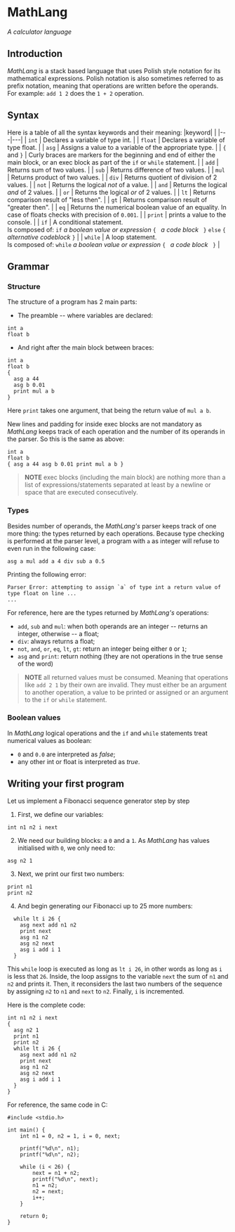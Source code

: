 # MathLang

*A calculator language*

## Introduction

*MathLang* is a stack based language that uses Polish style notation for its mathematical expressions.
Polish notation is also sometimes referred to as prefix notation, meaning that operations are written before the operands. For example: `add 1 2` does the `1 + 2` operation.

## Syntax

Here is a table of all the syntax keywords and their meaning:
|keyword|  |
|---|---|
| `int` | Declares a variable of type int. |
| `float` | Declares a variable of type float. |
| `asg` | Assigns a value to a variable of the appropriate type. |
| `{` and `}` | Curly braces are markers for the beginning and end of either the main block, or an exec block as part of the `if` or `while` statement. |
| `add` | Returns sum of two values. |
| `sub` | Returns difference of two values. |
| `mul` | Returns product of two values. |
| `div` | Returns quotient of division of 2 values. |
| `not` | Returns the logical *not* of a value. |
| `and` | Returns the logical *and* of 2 values. |
| `or` | Returns the logical *or* of 2 values. |
| `lt` | Returns comparison result of "less then". |
| `gt` | Returns comparison result of "greater then". |
| `eq` | Returns the numerical boolean value of an equality. In case of floats checks with precision of `0.001`. |
| `print` | prints a value to the console. |
| `if` | A conditional statement.<br> Is composed of: `if` *a boolean value or expression* `{ ` *a code block* ` }` `else` `{` *alternative codeblock* `}` |
| `while` | A loop statement.<br> Is composed of: `while` *a boolean value or expression* `{ ` *a code block* ` }` |


## Grammar

### Structure

The structure of a program has 2 main parts:

- The preamble -- where variables are declared:
```
int a
float b
```
- And right after the main block between braces:

```
int a
float b
{
  asg a 44
  asg b 0.01
  print mul a b
}
```
Here `print` takes one argument, that being the return value of `mul a b`.

New lines and padding for inside exec blocks are not mandatory as *MathLang* keeps track of each operation and the number of its operands in the parser. So this is the same as above:
```
int a
float b
{ asg a 44 asg b 0.01 print mul a b }
```
> **NOTE** exec blocks (including the main block) are nothing more than a list of expressions/statements separated at least by a newline or space that are executed consecutively.

### Types

Besides number of operands, the *MathLang's* parser keeps track of one more thing: the types returned by each operations. Because type checking is performed at the parser level, a program with `a` as integer will refuse to even run in the following case:
```
asg a mul add a 4 div sub a 0.5
```
Printing the following error:
```
Parser Error: attempting to assign `a` of type int a return value of type float on line ...
...
```
For reference, here are the types returned by *MathLang's* operations:
- `add`, `sub` and `mul`: when both operands are an integer -- returns an integer, otherwise -- a float;
- `div`: always returns a float;
- `not`, `and`, `or`, `eq`, `lt`, `gt`: return an integer being either `0` or `1`;
- `asg` and `print`: return nothing (they are not operations in the true sense of the word)

> **NOTE** all returned values must be consumed. Meaning that operations like `add 2 1` by their own are invalid.
> They must either be an argument to another operation,
> a value to be printed or assigned or an argument to the `if` or `while` statement.

### Boolean values

In *MathLang* logical operations and the `if` and `while` statements treat numerical values as boolean:
- `0` and `0.0` are interpreted as *false*;
- any other int or float is interpreted as *true*.

## Writing your first program

Let us implement a Fibonacci sequence generator step by step
1. First, we define our variables:
```
int n1 n2 i next
```
2. We need our building blocks: a `0` and a `1`. As *MathLang* has values initialised with `0`, we only need to:
```
asg n2 1
```
3. Next, we print our first two numbers:
```
print n1
print n2
```
4. And begin generating our Fibonacci up to 25 more numbers:
```
  while lt i 26 {
    asg next add n1 n2
    print next
    asg n1 n2
    asg n2 next
    asg i add i 1
  }
```
This `while` loop is executed as long as `lt i 26`, in other words as long as `i` is less that `26`.
Inside, the loop assigns to the variable `next` the sum of `n1` and `n2` and prints it.
Then, it reconsiders the last two numbers of the sequence by assigning `n2` to `n1` and `next` to `n2`.
Finally, `i` is incremented.

Here is the complete code:
```
int n1 n2 i next
{
  asg n2 1
  print n1
  print n2
  while lt i 26 {
    asg next add n1 n2
    print next
    asg n1 n2
    asg n2 next
    asg i add i 1
  }
}
```
For reference, the same code in C:
```
#include <stdio.h>

int main() {
    int n1 = 0, n2 = 1, i = 0, next;

    printf("%d\n", n1);
    printf("%d\n", n2);

    while (i < 26) {
        next = n1 + n2;
        printf("%d\n", next);
        n1 = n2;
        n2 = next;
        i++;
    }

    return 0;
}

```

